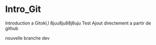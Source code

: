 # Intro_Git

Introduction a Gitokl,l
8juu8ju88j8uju
Test Ajout directement a partir de github

nouvelle branche dev
